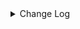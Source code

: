 <details><summary> Change Log </summary>

| Change | Commit | Version |
| --- | --- | --- |
|[Feature][Checkpoint] Add check script for source/sink state class serialVersionUID missing (#9118)|https://github.com/apache/seatunnel/commit/4f5adeb1c7|2.3.11|
|[Feature][connector-elasticsearch] elasticsearch source support PIT (#9150)|https://github.com/apache/seatunnel/commit/948d588d06|2.3.11|
|[Bugfix][Elasticsearch] Fix add column event (#9069)|https://github.com/apache/seatunnel/commit/3455316981|2.3.11|
|[Feature][elasticsearch-connector] support elasticsearch sql source (#8895)|https://github.com/apache/seatunnel/commit/8140862795|2.3.10|
|[Fix] Fix error log name for SourceSplitEnumerator implements class (#8817)|https://github.com/apache/seatunnel/commit/55ed90ecaf|2.3.10|
|[Improve] restruct connector common options (#8634)|https://github.com/apache/seatunnel/commit/f3499a6eeb|2.3.10|
|[improve] add Elasticsearch options (#8623)|https://github.com/apache/seatunnel/commit/d307ab44f2|2.3.10|
|[Fix][connector-elasticsearch] support elasticsearch nest type &amp;&amp; spark with Array&lt;map&gt; (#8492)|https://github.com/apache/seatunnel/commit/92d2a4a106|2.3.10|
|Revert &quot;[Feature][connector-elasticsearch] elasticsearch support nested type (#8462)&quot; (#8485)|https://github.com/apache/seatunnel/commit/c68944893a|2.3.9|
|[Feature][connector-elasticsearch] elasticsearch support nested type (#8462)|https://github.com/apache/seatunnel/commit/eaa15e4c8d|2.3.9|
|[Feature][Elasticsearch] Support sink ddl  (#8412)|https://github.com/apache/seatunnel/commit/a4a38ccff2|2.3.9|
|[hotfix][connector-elasticsearch-sink] Convert index to lowercase  (#8429)|https://github.com/apache/seatunnel/commit/46fcb237c8|2.3.9|
|[Improve][Elasticsearch] Truncate the exception message body for request errors (#8263)|https://github.com/apache/seatunnel/commit/b9d850e61c|2.3.9|
|[Improve][dist]add shade check rule (#8136)|https://github.com/apache/seatunnel/commit/51ef800016|2.3.9|
|[Feature][Restapi] Allow metrics information to be associated to logical plan nodes (#7786)|https://github.com/apache/seatunnel/commit/6b7c53d03c|2.3.9|
|[Fix][Connector-V2] Fix known directory create and delete ignore issues (#7700)|https://github.com/apache/seatunnel/commit/e2fb679577|2.3.8|
|[Feature][Elastic search] Support multi-table source feature (#7502)|https://github.com/apache/seatunnel/commit/29fbeb2547|2.3.8|
|[Hotfix][Connector-V2] Fix null not inserted in es (#7493)|https://github.com/apache/seatunnel/commit/a4ba6a171c|2.3.8|
|[Improve][API] Move catalog open to SaveModeHandler (#7439)|https://github.com/apache/seatunnel/commit/8c2c5c79a1|2.3.8|
|[Improve][Connector] Add multi-table sink option check (#7360)|https://github.com/apache/seatunnel/commit/2489f6446b|2.3.7|
|[Feature][Core] Support using upstream table placeholders in sink options and auto replacement (#7131)|https://github.com/apache/seatunnel/commit/c4ca74122c|2.3.6|
|[Fix][Connector-V2][Elasticsearch]Fix sink configuration for DROP_DATA (#7124)|https://github.com/apache/seatunnel/commit/bb9fd516ec|2.3.6|
|[Feature][Elasticsearch] Support multi-table sink write #7041 (#7052)|https://github.com/apache/seatunnel/commit/45653e1d22|2.3.6|
|[Feature][Doris] Add Doris type converter (#6354)|https://github.com/apache/seatunnel/commit/5189991843|2.3.6|
|[Fix][Connector-V2] Remove Some Incorrect Comments and Properties in ElasticsearchCommitInfo|https://github.com/apache/seatunnel/commit/720298775a|2.3.6|
|[Bug][Improve][Connector-v2][ElasticsearchSource] Fix behavior when source empty，Support SourceConfig.SOURCE field empty. (#6425)|https://github.com/apache/seatunnel/commit/4e98eb8639|2.3.6|
|[Improve][Connector-V2] Add ElasticSearch type converter (#6546)|https://github.com/apache/seatunnel/commit/505c1252bd|2.3.5|
|[Fix][Connector-V2] Fix connector support SPI but without no args constructor (#6551)|https://github.com/apache/seatunnel/commit/5f3c9c36a5|2.3.5|
|[Improve] Add SaveMode log of process detail (#6375)|https://github.com/apache/seatunnel/commit/b0d70ce224|2.3.5|
|[Improve][API] Unify type system api(data &amp; type) (#5872)|https://github.com/apache/seatunnel/commit/b38c7edcc9|2.3.5|
|[Improve] Implement ElasticSearch connector factory (#6181)|https://github.com/apache/seatunnel/commit/1fd854de67|2.3.4|
|[Feature][Connector] add elasticsearch save_mode  (#6046)|https://github.com/apache/seatunnel/commit/716a36ac3e|2.3.4|
|[Improve][Connector-V2] Replace CommonErrorCodeDeprecated.JSON_OPERATION_FAILED (#5978)|https://github.com/apache/seatunnel/commit/456cd17714|2.3.4|
|[Feature] Add unsupported datatype check for all catalog (#5890)|https://github.com/apache/seatunnel/commit/b9791285a0|2.3.4|
|[BUG][Connector-V2] Fixed conversion exception of elasticsearch array format (#5825)|https://github.com/apache/seatunnel/commit/64f19f25d9|2.3.4|
|[Improve][Common] Introduce new error define rule (#5793)|https://github.com/apache/seatunnel/commit/9d1b2582b2|2.3.4|
|[Improve] Remove use `SeaTunnelSink::getConsumedType` method and mark it as deprecated (#5755)|https://github.com/apache/seatunnel/commit/8de7408100|2.3.4|
|[Improve][Connector] Add field name to `DataTypeConvertor` to improve error message (#5782)|https://github.com/apache/seatunnel/commit/ab60790f0d|2.3.4|
|Support config column/primaryKey/constraintKey in schema (#5564)|https://github.com/apache/seatunnel/commit/eac76b4e50|2.3.4|
|[Improve][CheckStyle] Remove useless &#x27;SuppressWarnings&#x27; annotation of checkstyle. (#5260)|https://github.com/apache/seatunnel/commit/51c0d709ba|2.3.4|
|[Chore] Update the es version in the docs. (#4499)|https://github.com/apache/seatunnel/commit/415150635c|2.3.2|
|[Improve][ElasticsearchSink]remove useless code. (#4500)|https://github.com/apache/seatunnel/commit/ef44c0d44a|2.3.2|
|[Hotfix][Connector-V2][ES] Source deserializer error and inappropriate (#4233)|https://github.com/apache/seatunnel/commit/15530d2785|2.3.2|
|[Feature][Connector-V2][ES] Support dsl filter (#4130)|https://github.com/apache/seatunnel/commit/79ca878338|2.3.1|
|[Bug][Connector-V2][ES]Fix es field type not support binary(#4240) (#4274)|https://github.com/apache/seatunnel/commit/84f10f2016|2.3.1|
|Merge branch &#x27;dev&#x27; into merge/cdc|https://github.com/apache/seatunnel/commit/4324ee1912|2.3.1|
|[Improve][Project] Code format with spotless plugin.|https://github.com/apache/seatunnel/commit/423b583038|2.3.1|
|Shade google common in hadoop (#4222)|https://github.com/apache/seatunnel/commit/5376905075|2.3.1|
|Set es text type to string (#4192)|https://github.com/apache/seatunnel/commit/473971b94b|2.3.1|
|[improve][api] Refactoring schema parse (#4157)|https://github.com/apache/seatunnel/commit/b2f573a13e|2.3.1|
|Support ES catalog get field mapping (#4167)|https://github.com/apache/seatunnel/commit/72f2418713|2.3.1|
|[Improve][build] Give the maven module a human readable name (#4114)|https://github.com/apache/seatunnel/commit/d7cd601051|2.3.1|
|[Bug][Connector-V2][ES]Fix es source no data (#4076)|https://github.com/apache/seatunnel/commit/a573b8dbed|2.3.1|
|Add convertor factory (#4119)|https://github.com/apache/seatunnel/commit/cbdea45d95|2.3.1|
|Add ElasticSearch catalog (#4108)|https://github.com/apache/seatunnel/commit/9ee4d8394c|2.3.1|
|[Improve][Project] Code format with spotless plugin. (#4101)|https://github.com/apache/seatunnel/commit/a2ab166561|2.3.1|
|[Feature][Connector-V2][Elasticsearch] Support https protocol (#3997)|https://github.com/apache/seatunnel/commit/79b5cdd9c2|2.3.1|
|[Feature][shade][Jackson] Add seatunnel-jackson module (#3947)|https://github.com/apache/seatunnel/commit/5d8862ec9c|2.3.1|
|[Feature][Connector] add get source method to all source connector (#3846)|https://github.com/apache/seatunnel/commit/417178fb84|2.3.1|
|[Feature][API &amp; Connector &amp; Doc] add parallelism and column projection interface (#3829)|https://github.com/apache/seatunnel/commit/b9164b8ba1|2.3.1|
|[hotfix][connector-v2][elasticsearch] Fix bulk refresh operation not locked (#3738)|https://github.com/apache/seatunnel/commit/b6cab90d2f|2.3.0|
|[feature][connector-v2][elasticsearch] Support write cdc changelog event in elasticsearch sink (#3673)|https://github.com/apache/seatunnel/commit/3ec47c6848|2.3.0|
|[Hotfix][OptionRule] Fix option rule about all connectors (#3592)|https://github.com/apache/seatunnel/commit/226dc6a119|2.3.0|
|[Improve][Connector-V2][ElasticSearch] Unified exception for ElasticSearch source &amp; sink connector (#3569)|https://github.com/apache/seatunnel/commit/b73944d1dc|2.3.0|
|[Improve] [Connector-V2] Bad smell ToArrayCallWithZeroLengthArrayArgument: (#3577)|https://github.com/apache/seatunnel/commit/cc448d98c4|2.3.0|
|[Improve][Connector-V2][ElasticSearch] Improve es bulk sink retriable mechanism (#3148)|https://github.com/apache/seatunnel/commit/02ef38eb7a|2.3.0|
|[Connector-V2] [E2E] Add missed ElasticSearch E2E module. (#3338)|https://github.com/apache/seatunnel/commit/b2dad4d472|2.3.0|
|[Connector-V2] [ElasticSearch] Add ElasticSearch Source/Sink Factory (#3325)|https://github.com/apache/seatunnel/commit/38254e3f26|2.3.0|
|[Feature][Connector-V2][Elasticsearch] Support Elasticsearch source (#2821)|https://github.com/apache/seatunnel/commit/ded5481d98|2.3.0|
|update (#3149)|https://github.com/apache/seatunnel/commit/59abe4ad62|2.3.0|
|[Improve][all] change Log to @Slf4j (#3001)|https://github.com/apache/seatunnel/commit/6016100f12|2.3.0-beta|
|[Connector-V2] [ElasticSearch] Fix ElasticSearch Connector V2 Bug (#2817)|https://github.com/apache/seatunnel/commit/2fcbbf464a|2.2.0-beta|
|[DEV][Api] Replace SeaTunnelContext with JobContext and remove singleton pattern (#2706)|https://github.com/apache/seatunnel/commit/cbf82f755c|2.2.0-beta|
|[#2606]Dependency management split (#2630)|https://github.com/apache/seatunnel/commit/fc047be69b|2.2.0-beta|
|[Feature][Connector-V2] new connecotor of Elasticsearch sink(#2326) (#2330)|https://github.com/apache/seatunnel/commit/2a1fd5027f|2.2.0-beta|

</details>
